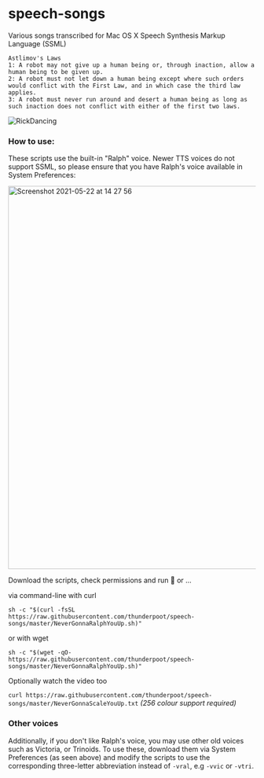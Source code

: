 # speech-songs
Various songs transcribed for Mac OS X Speech Synthesis Markup Language (SSML)

```
Astlimov's Laws
1: A robot may not give up a human being or, through inaction, allow a human being to be given up.
2: A robot must not let down a human being except where such orders would conflict with the First Law, and in which case the third law applies.
3: A robot must never run around and desert a human being as long as such inaction does not conflict with either of the first two laws.
```

![RickDancing](https://media.giphy.com/media/Vuw9m5wXviFIQ/giphy.gif)

### How to use:
These scripts use the built-in "Ralph" voice. Newer TTS voices do not support SSML, so please ensure that you have Ralph's voice available in System Preferences:

<img width="780" alt="Screenshot 2021-05-22 at 14 27 56" src="https://user-images.githubusercontent.com/54200401/119228252-10bfbb80-bb0a-11eb-8261-7c995d85a919.png">

Download the scripts, check permissions and run 🥳 or ...

via command-line with curl

`sh -c "$(curl -fsSL https://raw.githubusercontent.com/thunderpoot/speech-songs/master/NeverGonnaRalphYouUp.sh)"`

or with wget

`sh -c "$(wget -qO- https://raw.githubusercontent.com/thunderpoot/speech-songs/master/NeverGonnaRalphYouUp.sh)"`

Optionally watch the video too

`curl https://raw.githubusercontent.com/thunderpoot/speech-songs/master/NeverGonnaScaleYouUp.txt`
_(256 colour support required)_

### Other voices

Additionally, if you don't like Ralph's voice, you may use other old voices such as Victoria, or Trinoids.  To use these, download them via System Preferences (as seen above) and modify the scripts to use the corresponding three-letter abbreviation instead of `-vral`, e.g `-vvic` or `-vtri`.
